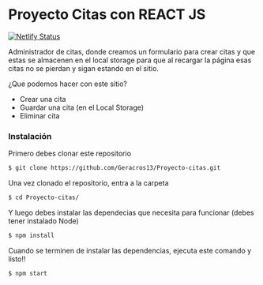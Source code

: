 # Proyecto Citas con REACT JS

[![Netlify Status](https://api.netlify.com/api/v1/badges/b1109c5c-1d53-45a5-82a5-45d9f2fe42aa/deploy-status)](https://app.netlify.com/sites/laughing-turing-34a97e/deploys)

Administrador de citas, donde creamos un formulario para crear citas y que estas se almacenen en el local storage para que al recargar la página esas citas no se pierdan y sigan estando en el sitio.

¿Que podemos hacer con este sitio?
  - Crear una cita
  - Guardar una cita (en el Local Storage)
  - Eliminar cita


### Instalación
Primero debes clonar este repositorio

```sh
$ git clone https://github.com/Geracros13/Proyecto-citas.git
```
Una vez clonado el repositorio, entra a la carpeta 

```sh
$ cd Proyecto-citas/
```
Y luego debes instalar las dependecias que necesita para funcionar (debes tener instalado Node)
```sh
$ npm install
```
Cuando se terminen de instalar las dependencias, ejecuta este comando y listo!!
```sh
$ npm start
```


